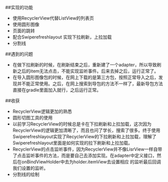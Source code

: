 ##实现的功能
 * 使用RecyclerView代替ListView的列表页
 * 使用圆形图像
 * 页面的跳转
 * 配合Swiperefreshlayout 实现下拉刷新，上拉加载
 * 分割线

##遇到的问题
 * 在做下拉刷新的时候，在刷新结束之后，重新建了一个adapter，所以导致刷新之后的item无法点击，不能实现监听事件。后来去掉之后，运行正常了。
 * 在导入圆形图像包的时候，在网上下载的是第三方包，按照正常导入之后，发现并不能正常使用。之后，在网上搜索到导包的方法不一样了，最新导包方法直接在gradle里面加入就行，之后运行正常。

##收获
 * RecyclerView逻辑更加的熟悉
 * 圆形切图工具的使用
 * 以前学习RecyclerView的时候总是卡在下拉刷新和上拉加载，这次因为RecyclerView的逻辑更加清晰了，而且也问了学长，搜索了很多。终于使用Swiperefreshlayout实现了RecyclerView的下拉刷新和上拉加载，理解了Swiperefreshlayout里面是如何实现的拉下刷新和上拉加载。
 * RecyclerView的点击监听事件，因为RecyclerView并不像LisrView一样自带了点击监听事件的方法，而是要自己去添加实现。在adapter中定义接口，然后在onBindViewHolder中去为holder.itemView去设置相应 
的监听最后回调我们设置的监听。
 * 分割线的绘制